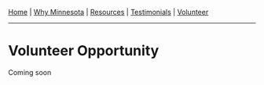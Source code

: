 [Home](/index.md) | [Why Minnesota](/why.md) | [Resources](/resources.md) | [Testimonials](/testimonials.md) | [Volunteer](/volunteer.md)

---

# Volunteer Opportunity 

Coming soon
